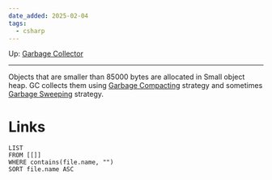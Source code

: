 ```yaml
---
date_added: 2025-02-04
tags:
  - csharp
---
```

Up: [Garbage Collector](Garbage%20Collector.md)
___
 Objects that are smaller than 85000 bytes are allocated in Small object heap. GC collects them using [Garbage Compacting](Garbage%20Compacting.md) strategy and sometimes [Garbage Sweeping](Garbage%20Sweeping.md) strategy.

# Links
```dataview
LIST
FROM [[]]
WHERE contains(file.name, "")
SORT file.name ASC
```
